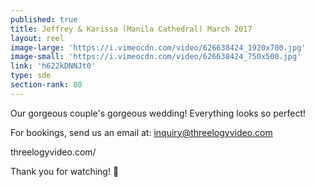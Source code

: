 ```yaml
---
published: true
title: Jeffrey & Karissa (Manila Cathedral) March 2017
layout: reel
image-large: 'https://i.vimeocdn.com/video/626638424_1920x700.jpg'
image-small: 'https://i.vimeocdn.com/video/626638424_750x500.jpg'
link: 'h622kDNNJt0'
type: sde
section-rank: 80
---
```

Our gorgeous couple's gorgeous wedding! Everything looks so perfect!

For bookings, send us an email at: inquiry@threelogyvideo.com

threelogyvideo.com/

Thank you for watching! 🙂